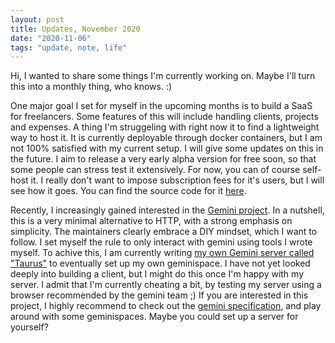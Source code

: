 ```yaml
---
layout: post
title: Updates, November 2020
date: "2020-11-06"
tags: "update, note, life"
---
```


Hi, I wanted to share some things I'm currently working on. Maybe I'll turn this into a monthly thing, who knows. :)

One major goal I set for myself in the upcoming months is to build a SaaS for freelancers. Some features of this will include handling clients, projects and expenses. A thing I'm struggeling with right now it to find a lightweight way to host it. It is currently deployable through docker containers, but I am not 100% satisfied with my current setup. I will give some updates on this in the future. I aim to release a very early alpha version for free soon, so that some people can stress test it extensively. For now, you can of course self-host it. I really don't want to impose subscription fees for it's users, but I will see how it goes. You can find the source code for it [here](https://github.com/garritfra/omega-crm).

Recently, I increasingly gained interested in the [Gemini project](https://gemini.circumlunar.space/). In a nutshell, this is a very minimal alternative to HTTP, with a strong emphasis on simplicity. The maintainers clearly embrace a DIY mindset, which I want to follow. I set myself the rule to only interact with gemini using tools I wrote myself. To achive this, I am currently writing [my own Gemini server called "Taurus"](https://git.sr.ht/~garritfra/taurus) to eventually set up my own geminispace. I have not yet looked deeply into building a client, but I might do this once I'm happy with my server. I admit that I'm currently cheating a bit, by testing my server using a browser recommended by the gemini team ;)
If you are interested in this project, I highly recommend to check out the [gemini specification](https://gemini.circumlunar.space/docs/specification.html), and play around with some geminispaces. Maybe you could set up a server for yourself?
